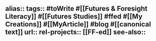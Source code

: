 alias::
tags:: #toWrite #[[Futures & Foresight Literacy]] #[[Futures Studies]] #ffed #[[My Creations]] #[[MyArticle]] #blog #[[canonical text]] 
url:: 
rel-projects:: [[FF-ed]] 
see-also::
-